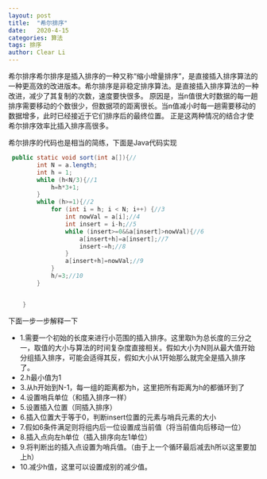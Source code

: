 ```yaml
---
layout: post
title:  "希尔排序"
date:   2020-4-15
categories: 算法
tags: 排序
author: Clear Li
---
```


希尔排序希尔排序是插入排序的一种又称“缩小增量排序”，是直接插入排序算法的一种更高效的改进版本。希尔排序是非稳定排序算法。是直接插入排序算法的一种改进，减少了其复制的次数，速度要快很多。 原因是，当n值很大时数据的每一趟排序需要移动的个数很少，但数据项的距离很长。当n值减小时每一趟需要移动的数据增多，此时已经接近于它们排序后的最终位置。 正是这两种情况的结合才使希尔排序效率比插入排序高很多。









希尔排序的代码也是相当的简练，下面是Java代码实现

```java
 public static void sort(int a[]){//
        int N = a.length;
        int h = 1;
        while (h<N/3){//1
            h=h*3+1;
        }
        while (h>=1){//2
            for (int i = h; i < N; i++) {//3
                int nowVal = a[i];//4
                int insert = i-h;//5
                while (insert>=0&&a[insert]>nowVal){//6
                    a[insert+h]=a[insert];//7
                    insert-=h;//8
                }
                a[insert+h]=nowVal;//9
            }
            h/=3;//10
        }


    }
```

下面一步一步解释一下

-  1.需要一个初始的长度来进行小范围的插入排序。这里取h为总长度的三分之一，取值的大小与算法的时间复杂度直接相关。假如大小为N则从最大值开始分组插入排序，可能会适得其反，假如大小从1开始那么就完全是插入排序了。
- 2.h最小值为1
- 3.从h开始到N-1，每一组的距离都为h，这里把所有距离为h的都循环到了
- 4.设置哨兵单位（和插入排序一样）
- 5.设置插入位置（同插入排序）
- 6.插入位置大于等于0，判断insert位置的元素与哨兵元素的大小
- 7.假如6条件满足则将组内后一位设置成当前值（将当前值向后移动一位）
- 8.插入点向左h单位（插入排序向左1单位）
- 9.将判断出的插入点设置为哨兵值。（由于上一个循环最后减去h所以这里要加上h）
- 10.减少h值，这里可以设置成别的减少值。


